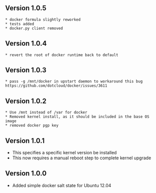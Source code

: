 ## Version 1.0.5
    * docker formula slightly reworked
    * tests added
    * docker.py client removed
   
## Version 1.0.4
    * revert the root of docker runtime back to default

## Version 1.0.3
    * pass -g /mnt/docker in upstart daemon to workaround this bug https://github.com/dotcloud/docker/issues/3611

## Version 1.0.2
    
    * Use /mnt instead of /var for docker
    * Removed kernel install, as it should be included in the base OS image
    * removed docker pgp key

## Version 1.0.1

* This specifies a specific kernel version be installed
* This now requires a manual reboot step to complete kernel upgrade

## Version 1.0.0

* Added simple docker salt state for Ubuntu 12.04

